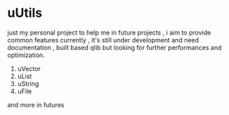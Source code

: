 # uUtils 

just my personal project to help me in future projects , i aim to provide common features 
currently , it's still under development and need documentation , built based qlib but looking for
further performances and optimization.

1. uVector
2. uList
3. uString
4. uFile

and more in futures 